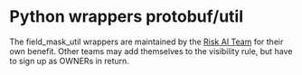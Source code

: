 # Python wrappers protobuf/util

The field_mask_util wrappers are maintained by the
[Risk AI Team](https://moma.corp.google.com/team/1442913234526) for their own
benefit. Other teams may add themselves to the visibility rule, but have to sign
up as OWNERs in return.
